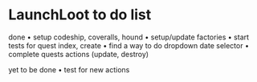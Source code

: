 # LaunchLoot to do list
done
• setup codeship, coveralls, hound
• setup/update factories
• start tests for quest index, create
• find a way to do dropdown date selector
• complete quests actions (update, destroy)

yet to be done
• test for new actions
